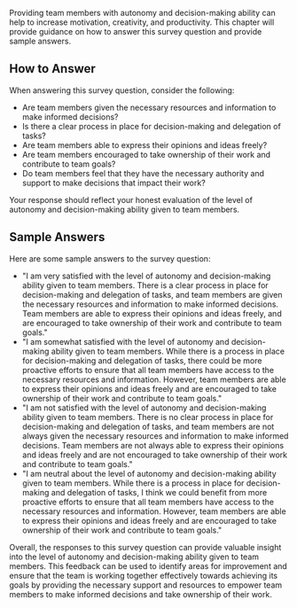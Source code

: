 

Providing team members with autonomy and decision-making ability can help to increase motivation, creativity, and productivity. This chapter will provide guidance on how to answer this survey question and provide sample answers.

How to Answer
-------------

When answering this survey question, consider the following:

* Are team members given the necessary resources and information to make informed decisions?
* Is there a clear process in place for decision-making and delegation of tasks?
* Are team members able to express their opinions and ideas freely?
* Are team members encouraged to take ownership of their work and contribute to team goals?
* Do team members feel that they have the necessary authority and support to make decisions that impact their work?

Your response should reflect your honest evaluation of the level of autonomy and decision-making ability given to team members.

Sample Answers
--------------

Here are some sample answers to the survey question:

* "I am very satisfied with the level of autonomy and decision-making ability given to team members. There is a clear process in place for decision-making and delegation of tasks, and team members are given the necessary resources and information to make informed decisions. Team members are able to express their opinions and ideas freely, and are encouraged to take ownership of their work and contribute to team goals."
* "I am somewhat satisfied with the level of autonomy and decision-making ability given to team members. While there is a process in place for decision-making and delegation of tasks, there could be more proactive efforts to ensure that all team members have access to the necessary resources and information. However, team members are able to express their opinions and ideas freely and are encouraged to take ownership of their work and contribute to team goals."
* "I am not satisfied with the level of autonomy and decision-making ability given to team members. There is no clear process in place for decision-making and delegation of tasks, and team members are not always given the necessary resources and information to make informed decisions. Team members are not always able to express their opinions and ideas freely and are not encouraged to take ownership of their work and contribute to team goals."
* "I am neutral about the level of autonomy and decision-making ability given to team members. While there is a process in place for decision-making and delegation of tasks, I think we could benefit from more proactive efforts to ensure that all team members have access to the necessary resources and information. However, team members are able to express their opinions and ideas freely and are encouraged to take ownership of their work and contribute to team goals."

Overall, the responses to this survey question can provide valuable insight into the level of autonomy and decision-making ability given to team members. This feedback can be used to identify areas for improvement and ensure that the team is working together effectively towards achieving its goals by providing the necessary support and resources to empower team members to make informed decisions and take ownership of their work.
